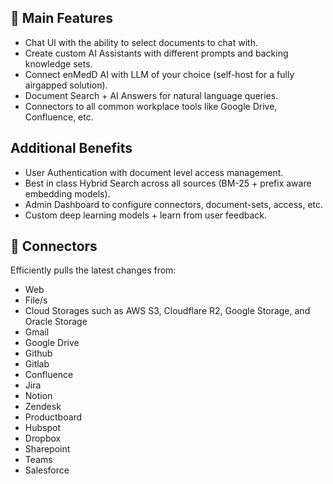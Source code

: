 ## 💃 Main Features
- Chat UI with the ability to select documents to chat with.
- Create custom AI Assistants with different prompts and backing knowledge sets.
- Connect enMedD AI with LLM of your choice (self-host for a fully airgapped solution).
- Document Search + AI Answers for natural language queries.
- Connectors to all common workplace tools like Google Drive, Confluence, etc.

## Additional Benefits

- User Authentication with document level access management.
- Best in class Hybrid Search across all sources (BM-25 + prefix aware embedding models).
- Admin Dashboard to configure connectors, document-sets, access, etc.
- Custom deep learning models + learn from user feedback.

## 🔌 Connectors
Efficiently pulls the latest changes from:

- Web 
- File/s
- Cloud Storages such as AWS S3, Cloudflare R2, Google Storage, and Oracle Storage 
- Gmail
- Google Drive
- Github 
- Gitlab
- Confluence
- Jira
- Notion
- Zendesk
- Productboard
- Hubspot
- Dropbox
- Sharepoint
- Teams
- Salesforce